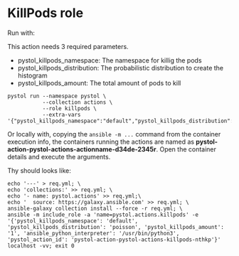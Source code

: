 # KillPods role

Run with:

This action needs 3 required parameters.

* pystol_killpods_namespace: The namespace for killig the pods
* pystol_killpods_distribution: The probabilistic distribution to create the histogram
* pystol_killpods_amount: The total amount of pods to kill

```
pystol run --namespace pystol \
           --collection actions \
           --role killpods \
           --extra-vars '{"pystol_killpods_namespace":"default","pystol_killpods_distribution":"poisson","pystol_killpods_amount":3}'

```

Or locally with, copying the `ansible -m ...` command from the
container execution info,
the containers running the actions are named as
**pystol-action-pystol-actions-actionname-d34de-2345r**.
Open the container details and execute the
arguments.

Thy should looks like:

```
echo '---' > req.yml; \
echo 'collections:' >> req.yml; \
echo '- name: pystol.actions' >> req.yml;\
echo '  source: https://galaxy.ansible.com' >> req.yml; \
ansible-galaxy collection install --force -r req.yml; \
ansible -m include_role -a 'name=pystol.actions.killpods' -e '{'pystol_killpods_namespace': 'default', 'pystol_killpods_distribution': 'poisson', 'pystol_killpods_amount': '1', 'ansible_python_interpreter': '/usr/bin/python3', 'pystol_action_id': 'pystol-action-pystol-actions-killpods-nthkp'}' localhost -vv; exit 0
```
